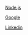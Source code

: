 

[Node.js](https://nodejs.org/)

[Google](https://www.google.com/)

[Linkedin](https://www.linkedin.com/in/gabriela-villarreal-diaz/)
